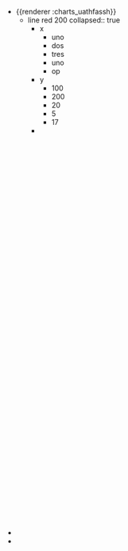 - {{renderer :charts_uathfassh}}
	- line red 200
	  collapsed:: true
		- x
			- uno
			- dos
			- tres
			- uno
			- op
		- y
			- 100
			- 200
			- 20
			- 5
			- 17
		-
-
  <object data="G:/Mi unidad/Autosync/Logmy/NewLog/assets/Theory Based Working Paper " type="application/pdf" width="100%" height="800px"></object>
-